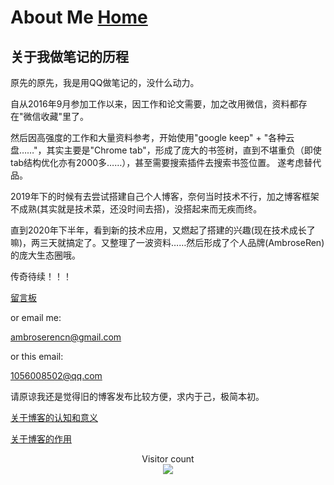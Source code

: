 # About Me  [Home](../index.md)

## 关于我做笔记的历程

原先的原先，我是用QQ做笔记的，没什么动力。

自从2016年9月参加工作以来，因工作和论文需要，加之改用微信，资料都存在"微信收藏"里了。

然后因高强度的工作和大量资料参考，开始使用"google keep" + "各种云盘……"，其实主要是"Chrome tab"，形成了庞大的书签树，直到不堪重负（即使tab结构优化亦有2000多……），甚至需要搜索插件去搜索书签位置。
遂考虑替代品。

2019年下的时候有去尝试搭建自己个人博客，奈何当时技术不行，加之博客框架不成熟(其实就是技术菜，还没时间去搭)，没搭起来而无疾而终。

直到2020年下半年，看到新的技术应用，又燃起了搭建的兴趣(现在技术成长了嘛)，两三天就搞定了。又整理了一波资料……然后形成了个人品牌(AmbroseRen)的庞大生态圈哦。

传奇待续！！！

[留言板](https://ambroseren.github.io/friends/)
                            
or email me:

ambroserencn@gmail.com

or this email:

1056008502@qq.com


请原谅我还是觉得旧的博客发布比较方便，求内于己，极简本初。

[关于博客的认知和意义](https://renzibei.com/2020/06/12/%E6%88%91%E4%B8%BA%E4%BB%80%E4%B9%88%E5%B0%86%E5%8D%9A%E5%AE%A2%E8%BF%81%E7%A7%BB%E5%88%B0hexo/#more)

[关于博客的作用](https://blog.lovejade.cn/)

<p align="center"> 
  Visitor count<br>
  <img src="https://profile-counter.glitch.me/AmbroseRen_tset_about/count.svg" />
</p>

